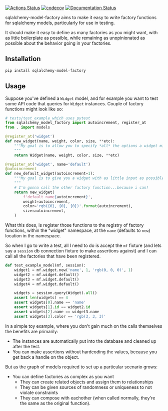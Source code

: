 [![Actions Status](https://github.com/dancardin/sqlalchemy-model-factory/workflows/build/badge.svg)](https://github.com/dancardin/sqlalchemy-model-factory/actions) [![codecov](https://codecov.io/gh/DanCardin/sqlalchemy-model-factory/branch/master/graph/badge.svg)](https://codecov.io/gh/DanCardin/sqlalchemy-model-factory) [![Documentation Status](https://readthedocs.org/projects/sqlalchemy-model-factory/badge/?version=latest)](https://sqlalchemy-model-factory.readthedocs.io/en/latest/?badge=latest)

sqlalchemy-model-factory aims to make it easy to write factory functions for sqlalchemy
models, particularly for use in testing.

It should make it easy to define as many factories as you might want, with as little
boilerplate as possible, while remaining as unopinionated as possible about the behavior
going in your factories.

Installation
------------

```python
pip install sqlalchemy-model-factory
```

Usage
-----

Suppose you've defined a `Widget` model, and for example you want to test some API code
that queries for `Widget` instances. Couple of factory functions might look like so:

```python
# tests/test_example_which_uses_pytest
from sqlalchemy_model_factory import autoincrement, register_at
from . import models

@register_at('widget')
def new_widget(name, weight, color, size, **etc):
    """My goal is to allow you to specify *all* the options a widget might require.
    """
    return Widget(name, weight, color, size, **etc)

@register_at('widget', name='default')
@autoincrement
def new_default_widget(autoincrement=1):
    """My goal is to give you a widget with as little input as possible.
    """
    # I'm gonna call the other factory function...because i can!
    return new_widget(
        f'default_name{autoincrement}',
        weight=autoincrement,
        color='rgb({0}, {0}, {0})'.format(autoincrement),
        size=autoincrement,
    )
```

What this does, is register those functions to the registry of factory functions, within
the "widget" namespace, at the `name` (defaults to `new`) location in the namespace.

So when I go to write a test, all I need to do is accept the `mf` fixture (and lets say
a `session` db connection fixture to make assertions against) and I can call all the
factories that have been registered.

```python
def test_example_model(mf, session):
    widget1 = mf.widget.new('name', 1, 'rgb(0, 0, 0)', 1)
    widget2 = mf.widget.default()
    widget3 = mf.widget.default()
    widget4 = mf.widget.default()

    widgets = session.query(Widget).all()
    assert len(widgets) == 4
    assert widgets[0].name == 'name'
    assert widgets[1].id == widget2.id
    assert widgets[2].name == widget3.name
    assert widgets[3].color == 'rgb(3, 3, 3)'
```

In a simple toy example, where you don't gain much on the calls themselves the benefits
are primarily:
* The instances are automatically put into the database and cleaned up after the test.
* You can make assertions without hardcoding the values, because you get back a handle on the object.

But as the graph of models required to set up a particular scenario grows:
* You can define factories as complex as you want
  * They can create related objects and assign them to relationships
  * They can be given sources of randomness or uniqueness to not violate constraints
  * They can compose with eachother (when called normally, they're the same as the original function).
